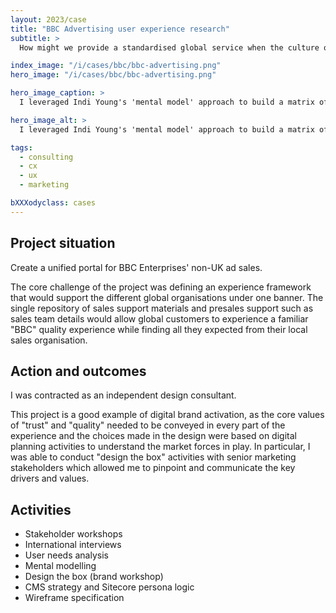 ```yaml
---
layout: 2023/case
title: "BBC Advertising user experience research"
subtitle: >
  How might we provide a standardised global service when the culture of each market is very different and closing the deal means a very different type of conversation in Singapore from the one in Jordan...

index_image: "/i/cases/bbc/bbc-advertising.png"
hero_image: "/i/cases/bbc/bbc-advertising.png"

hero_image_caption: >
  I leveraged Indi Young's 'mental model' approach to build a matrix of needs across the global marketplace, and teams came together to workshop the identity of the new experience.

hero_image_alt: >
  I leveraged Indi Young's 'mental model' approach to build a matrix of needs across the global marketplace, and teams came together to workshop the identity of the new experience.

tags:
  - consulting
  - cx
  - ux
  - marketing

bXXXodyclass: cases
---
```


## Project situation

Create a unified portal for BBC Enterprises' non-UK ad sales. 

The core challenge of the project was defining an experience framework that would support the different global organisations under one banner. The single repository of sales support materials and presales support such as sales team details would allow global customers to experience a familiar "BBC" quality experience while finding all they expected from their local sales organisation.

## Action and outcomes

I was contracted as an independent design consultant. 

This project is a good example of digital brand activation, as the core values of "trust" and "quality" needed to be conveyed in every part of the experience and the choices made in the design were based on digital planning activities to understand the market forces in play. In particular, I was able to conduct "design the box" activities with senior marketing stakeholders which allowed me to pinpoint and communicate the key drivers and values.

## Activities

- Stakeholder workshops
- International interviews
- User needs analysis
- Mental modelling
- Design the box (brand workshop)
- CMS strategy and Sitecore persona logic
- Wireframe specification

